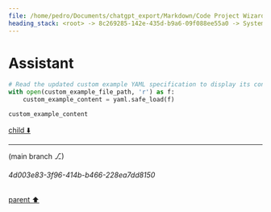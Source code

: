 ```yaml
---
file: /home/pedro/Documents/chatgpt_export/Markdown/Code Project Wizard.md
heading_stack: <root> -> 8c269285-142e-435d-b9a6-09f088ee55a0 -> System -> 3f14cc08-f4b7-4f8c-8004-80585ceb35cb -> System -> aaa238c5-ebfb-4a7c-a2a9-36a5e8e7f8b4 -> User -> 82599f1c-3cc9-483f-aec3-3ac7d27a364e -> Assistant -> Features: -> Workflow: -> Example Interaction: -> Output: -> Code Quality: -> aaa22d81-0c5f-4c16-bfcb-6501028b3abb -> User -> fe9b346a-bb29-47a2-9d2c-46143833df8b -> Assistant -> Example YAML Spec: -> Technical Details: -> aaa211da-11d1-42b0-b243-8b5317275494 -> User -> 20e348c8-2674-4247-a2df-a800d30e6919 -> Assistant -> Steps in Refinement Rounds: -> Technical Aspects: -> aaa2b832-6e67-4a8c-ae5a-880527a9c70e -> User -> 63be082f-29bf-4df2-89c7-e76831e2be2f -> Assistant -> Rule-Based Analysis: -> Heuristic-Based Analysis: -> Advanced (AI/ML-based): -> Dynamic Learning: -> Practical Example: -> Technical Implementation: -> aaa259a8-4f58-45ef-a557-f83ed0d43060 -> User -> def21ed4-8bd1-48ad-abaa-abfdd1b5e931 -> Assistant -> Contextual Analysis: -> Comparative Analysis: -> Iterative Refinement: -> Multiple Perspectives: -> aaa23c35-f0d8-4fce-a4ff-8119445334b2 -> User -> ea71b934-62f2-45e7-82a9-a81550fd8686 -> Assistant -> fa37c68b-32c7-454d-b00b-00a47351e53e -> Tool -> 84e038bc-6e93-4bc8-878c-10e7d8b569ee -> Assistant -> ee3f4b23-d5cc-40c1-b36d-1e8c75e1f405 -> Assistant -> a5fa0b39-6e6e-4d75-ab10-661ef75ae7a8 -> Tool -> cc61a182-27d2-4f6a-a71d-d72464d98534 -> Assistant -> aaa2c8cb-e81c-4492-a5fc-47ab6403649e -> User -> 342daaf2-1b53-429f-ac1f-c2f0d62b0854 -> Assistant -> Contextual Analysis -> Example 1: FileWizard (CLI Tool) -> Example 2: MathMaster (Library) -> Example 3: TextGuru (Library) -> Comparative Analysis -> Iterative Refinement and Multiple Perspectives -> aaa2fea7-2f9a-468c-aa92-4390c5656997 -> User -> 17f01298-e8c9-4fa2-9eff-e899007aa1d4 -> Assistant -> aaa2a8b0-8af1-4aa2-b392-fb8a23cb858f -> User -> fbb011e3-9fe4-4cd2-a463-2372dccb2f55 -> Assistant -> c887ed71-703b-4ff3-a325-cf2d308533c6 -> Tool -> 6c9031fc-9a16-43d1-a3d7-834542c3ba01 -> Assistant -> Contextual Analysis -> aaa24628-c65b-42bd-9b96-43164c4415f8 -> User -> 4c5eff3e-6c36-42cd-b879-0a7ebe6ec36f -> Assistant -> 1d1d8a64-b577-4e98-827e-a3a08976b5c5 -> Tool -> a03fefee-1097-451a-ad44-711c53e80526 -> Assistant -> aaa2fbcf-0b55-42ce-97af-bc8fc61a9ff0 -> User -> f52bf6c0-5eb1-4e81-afc9-42638f2495b7 -> Assistant -> aaa2d8b2-cdd1-4b5e-98ed-02db0165cff7 -> User -> 839d642b-02d3-470c-ae67-56a3a95b5850 -> Assistant -> d17ec121-5222-4735-b7ef-6d4da153a1e5 -> Tool -> 4b125791-cfd9-4fde-baff-6a263946766e -> Assistant -> aaa26fb6-c71f-4c9f-a9a8-c4917a3f3d19 -> User -> 850a69d1-81c8-4179-bb21-bdb80ccf8fe3 -> Assistant -> aaa2ce98-c8de-461c-9d39-2a90bfb1537c -> User -> cf5e8ef9-775c-4a98-bcc0-78fa39b6c270 -> Assistant -> e13203cb-027e-4585-a428-7e24013e549f -> Tool -> 0c7e375c-6dc2-456e-8cfe-e4b7446b46d8 -> Assistant -> aaa233f1-49fe-4fcc-9e62-dd1f49b1da4f -> User -> f9d3a5ff-1e33-4550-ad5a-514b031463a2 -> Assistant
---
```

# Assistant

```python
# Read the updated custom example YAML specification to display its content here
with open(custom_example_file_path, 'r') as f:
    custom_example_content = yaml.safe_load(f)

custom_example_content
```

[child ⬇️](#4d003e83-3f96-414b-b466-228ea7dd8150)

---

(main branch ⎇)
###### 4d003e83-3f96-414b-b466-228ea7dd8150
[parent ⬆️](#f9d3a5ff-1e33-4550-ad5a-514b031463a2)
